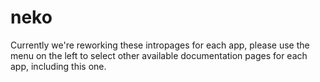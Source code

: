 # neko

Currently we're reworking these intropages for each app, please use the menu on the left to select other available documentation pages for each app, including this one.

